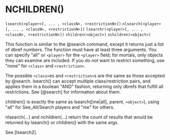 # NCHILDREN()
`lsearch(<player>[, ... , <classN>, <restrictionN>])`
`nlsearch(<player>[, ... , <classN>, <restrictionN>])`
`lsearchr(<player>[, ... , <classN>, <restrictionN>])`
`children(<object>)`
`nchildren(<object>)`

  This function is similar to the @search command, except it returns just a list of dbref numbers. The function must have at least three arguments. You can specify "all" or `<player>` for the `<player>` field; for mortals, only objects they can examine are included. If you do not want to restrict something, use "none" for `<class>` and `<restriction>`.

  The possible `<class>`es and `<restriction>`s are the same as those accepted by @search. lsearch() can accept multiple class/restriction pairs, and applies them in a boolean "AND" fashion, returning only dbrefs that fulfill all restrictions. See [@search] for information about them.

  children() is exactly the same as lsearch([me|all], parent, `<object>`), using "all" for See_All/Search players and "me" for others.

  nlsearch(...) and nchildren(...) return the count of results that would be returned by lsearch() or children() with the same args.

  See [lsearch2].

